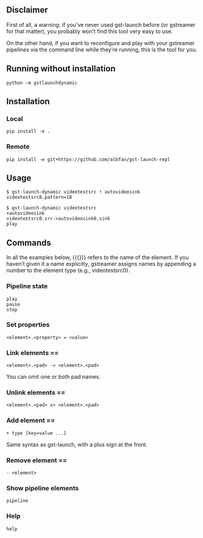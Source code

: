 ## Disclaimer

First of all, a warning: if you’ve never used gst-launch before (or gstreamer for that matter), you probably won’t find this tool very easy to use.

On the other hand, if you want to reconfigure and play with your gstreamer pipelines via the command line while they’re running, this is the tool for you.

## Running without installation

```
python -m gstlaunchdynamic
```

## Installation

### Local

```
pip install -e .
```

### Remote

```
pip install -e git+https://github.com/albfan/gst-launch-repl
```

## Usage

```
$ gst-launch-dynamic videotestsrc ! autovideosink
videotestsrc0.pattern=18
```

```
$ gst-launch-dynamic videotestsrc
+autovideosink
videotestsrc0.src->autovideosink0.sink
play
```

## Commands

In all the examples below, {{{<element>}}} refers to the name of the element.  If you haven’t given it a name explicitly, gstreamer assigns names by appending a number to the element type (e.g., videotestsrc0).

### Pipeline state

```
play
pause
stop
```

### Set properties

```
<element>.<property> = <value>
```

### Link elements ==

```
<element>.<pad> -> <element>.<pad>
```

You can omit one or both pad names.

### Unlink elements ==

```
<element>.<pad> x> <element>.<pad>
```

### Add element ==

```
+ type [key=value ...]
```

Same syntax as gst-launch, with a plus sign at the front.

### Remove element ==

```
- <element>
```

### Show pipeline elements

```
pipeline
```

### Help

```
help
```
